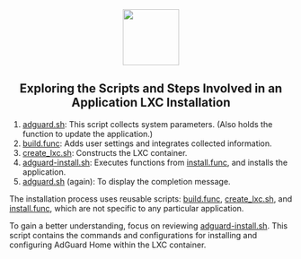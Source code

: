 <div align="center">
<img src="https://raw.githubusercontent.com/community-scripts/ProxmoxVE/main/misc/images/logo.png" height="100px" />
</div>
<h2><div align="center">Exploring the Scripts and Steps Involved in an Application LXC Installation</div></h2>

1) [adguard.sh](https://github.com/jordykoppen/proxmox-helper-scripts/blob/main/ct/adguard.sh): This script collects system parameters. (Also holds the function to update the application.)
2) [build.func](https://github.com/jordykoppen/proxmox-helper-scripts/blob/main/misc/build.func): Adds user settings and integrates collected information.
3) [create_lxc.sh](https://github.com/jordykoppen/proxmox-helper-scripts/blob/main/ct/create_lxc.sh): Constructs the LXC container.
4) [adguard-install.sh](https://github.com/jordykoppen/proxmox-helper-scripts/blob/main/install/adguard-install.sh): Executes functions from [install.func](https://github.com/jordykoppen/proxmox-helper-scripts/blob/main/misc/install.func), and installs the application.
5) [adguard.sh](https://github.com/jordykoppen/proxmox-helper-scripts/blob/main/ct/adguard.sh) (again): To display the completion message.

The installation process uses reusable scripts: [build.func](https://github.com/jordykoppen/proxmox-helper-scripts/blob/main/misc/build.func), [create_lxc.sh](https://github.com/jordykoppen/proxmox-helper-scripts/blob/main/ct/create_lxc.sh), and [install.func](https://github.com/jordykoppen/proxmox-helper-scripts/blob/main/misc/install.func), which are not specific to any particular application.

To gain a better understanding, focus on reviewing [adguard-install.sh](https://github.com/jordykoppen/proxmox-helper-scripts/blob/main/install/adguard-install.sh). This script contains the commands and configurations for installing and configuring AdGuard Home within the LXC container.
